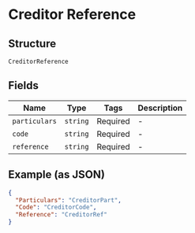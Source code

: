
# Creditor Reference

## Structure

`CreditorReference`

## Fields

| Name | Type | Tags | Description |
|  --- | --- | --- | --- |
| `particulars` | `string` | Required | - |
| `code` | `string` | Required | - |
| `reference` | `string` | Required | - |

## Example (as JSON)

```json
{
  "Particulars": "CreditorPart",
  "Code": "CreditorCode",
  "Reference": "CreditorRef"
}
```

